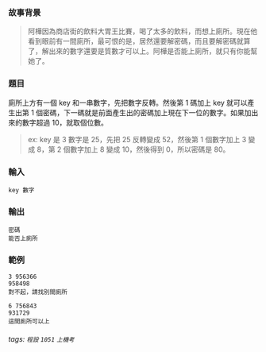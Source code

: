 ﻿### 故事背景
>阿樺因為商店街的飲料大胃王比賽，喝了太多的飲料，而想上廁所。現在他看到眼前有一間廁所，最可恨的是，居然還要解密碼，而且要解密碼就算了，解出來的數字還要是質數才可以上。阿樺是否能上廁所，就只有你能幫她了。

### 題目
廁所上方有一個 key 和一串數字，先把數字反轉。然後第 1 碼加上 key 就可以產生出第 1 個密碼，下一碼就是前面產生出的密碼加上現在下一位的數字。如果加出來的數字超過 10，就取個位數。
>ex: key 是 3 數字是 25，先把 25 反轉變成 52，然後第 1 個數字加上 3 變成 8，第 2 個數字加上 8 變成 10，然後得到 0，所以密碼是 80。

### 輸入
```
key 數字
```

### 輸出
```
密碼
能否上廁所
```

### 範例
```
3 956366
958498
對不起，請找別間廁所

6 756843
931729
這間廁所可以上
```

###### tags: `程設` `1051` `上機考` 
